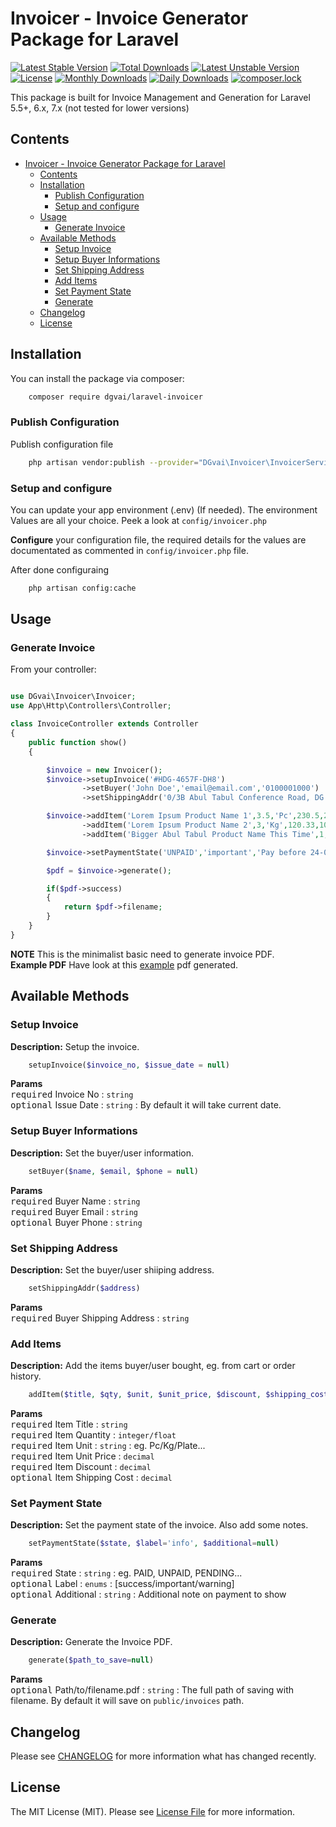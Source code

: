 # Invoicer - Invoice Generator Package for Laravel

[![Latest Stable Version](https://poser.pugx.org/dgvai/laravel-invoicer/v/stable)](https://packagist.org/packages/dgvai/laravel-invoicer)
[![Total Downloads](https://poser.pugx.org/dgvai/laravel-invoicer/downloads)](https://packagist.org/packages/dgvai/laravel-invoicer)
[![Latest Unstable Version](https://poser.pugx.org/dgvai/laravel-invoicer/v/unstable)](https://packagist.org/packages/dgvai/laravel-invoicer)
[![License](https://poser.pugx.org/dgvai/laravel-invoicer/license)](https://packagist.org/packages/dgvai/laravel-invoicer)
[![Monthly Downloads](https://poser.pugx.org/dgvai/laravel-invoicer/d/monthly)](https://packagist.org/packages/dgvai/laravel-invoicer)
[![Daily Downloads](https://poser.pugx.org/dgvai/laravel-invoicer/d/daily)](https://packagist.org/packages/dgvai/laravel-invoicer)
[![composer.lock](https://poser.pugx.org/dgvai/laravel-invoicer/composerlock)](https://packagist.org/packages/dgvai/laravel-invoicer)
    
This package is built for Invoice Management and Generation for Laravel 5.5+, 6.x, 7.x (not tested for lower versions)

## Contents

<!-- TOC -->

- [Invoicer - Invoice Generator Package for Laravel](#invoicer---invoice-generator-package-for-laravel)
    - [Contents](#contents)
    - [Installation](#installation)
        - [Publish Configuration](#publish-configuration)
        - [Setup and configure](#setup-and-configure)
    - [Usage](#usage)
        - [Generate Invoice](#generate-invoice)
    - [Available Methods](#available-methods)
        - [Setup Invoice](#setup-invoice)
        - [Setup Buyer Informations](#setup-buyer-informations)
        - [Set Shipping Address](#set-shipping-address)
        - [Add Items](#add-items)
        - [Set Payment State](#set-payment-state)
        - [Generate](#generate)
    - [Changelog](#changelog)
    - [License](#license)

<!-- /TOC -->

## Installation

You can install the package via composer:

``` bash
    composer require dgvai/laravel-invoicer
```

### Publish Configuration

Publish configuration file

```bash
    php artisan vendor:publish --provider="DGvai\Invoicer\InvoicerServiceProvider"
```

### Setup and configure

You can update your app environment (.env) (If needed). The environment Values are all your choice. Peek a look at ``config/invoicer.php``

**Configure** your configuration file, the required details for the values are documentated as commented in ``config/invoicer.php`` file.

After done configuraing
```bash
    php artisan config:cache
```

## Usage

### Generate Invoice
From your controller:

``` php

use DGvai\Invoicer\Invoicer;
use App\Http\Controllers\Controller;

class InvoiceController extends Controller
{
    public function show()
    {

        $invoice = new Invoicer();
        $invoice->setupInvoice('#HDG-4657F-DH8')
                ->setBuyer('John Doe','email@email.com','0100001000')
                ->setShippingAddr('0/3B Abul Tabul Conference Road, DG Street, China');

        $invoice->addItem('Lorem Ipsum Product Name 1',3.5,'Pc',230.5,20)
                ->addItem('Lorem Ipsum Product Name 2',3,'Kg',120.33,10.2,60)
                ->addItem('Bigger Abul Tabul Product Name This Time',1,'Pc',550.52,10,10);

        $invoice->setPaymentState('UNPAID','important','Pay before 24-02-2020');

        $pdf = $invoice->generate();

        if($pdf->success)
        {
            return $pdf->filename;
        }
    }
}
```
**NOTE** This is the minimalist basic need to generate invoice PDF.  
**Example PDF** Have look at this [example](examples/demofile.pdf) pdf generated.

## Available Methods

### Setup Invoice
**Description:** Setup the invoice.
```php
    setupInvoice($invoice_no, $issue_date = null)
```
**Params**  
<kbd>required</kbd> Invoice No : ``string``  
<kbd>optional</kbd> Issue Date : ``string`` : By default it will take current date.  

### Setup Buyer Informations
**Description:** Set the buyer/user information.
```php
    setBuyer($name, $email, $phone = null)
```
**Params**  
<kbd>required</kbd> Buyer Name : ``string``  
<kbd>required</kbd> Buyer Email : ``string``  
<kbd>optional</kbd> Buyer Phone : ``string``  

### Set Shipping Address
**Description:** Set the buyer/user shiiping address.
```php
    setShippingAddr($address)
```
**Params**  
<kbd>required</kbd> Buyer Shipping Address : ``string``  

### Add Items
**Description:** Add the items buyer/user bought, eg. from cart or order history.
```php
    addItem($title, $qty, $unit, $unit_price, $discount, $shipping_cost = 0)
```
**Params**  
<kbd>required</kbd> Item Title : ``string``  
<kbd>required</kbd> Item Quantity : ``integer/float``   
<kbd>required</kbd> Item Unit : ``string``  : eg. Pc/Kg/Plate...  
<kbd>required</kbd> Item Unit Price : ``decimal``  
<kbd>required</kbd> Item Discount : ``decimal``  
<kbd>optional</kbd> Item Shipping Cost : ``decimal``  

### Set Payment State
**Description:** Set the payment state of the invoice. Also add some notes.
```php
    setPaymentState($state, $label='info', $additional=null)
```
**Params**  
<kbd>required</kbd> State : ``string``  : eg. PAID, UNPAID, PENDING...   
<kbd>optional</kbd> Label : ``enums`` : [success/important/warning]  
<kbd>optional</kbd> Additional : ``string`` : Additional note on payment to show  

### Generate
**Description:** Generate the Invoice PDF.
```php
    generate($path_to_save=null)
```
**Params**  
<kbd>optional</kbd> Path/to/filename.pdf : ``string`` : The full path of saving with filename. By default it will save on ``public/invoices`` path.


## Changelog

Please see [CHANGELOG](CHANGELOG.md) for more information what has changed recently.

## License

The MIT License (MIT). Please see [License File](LICENSE.md) for more information.

